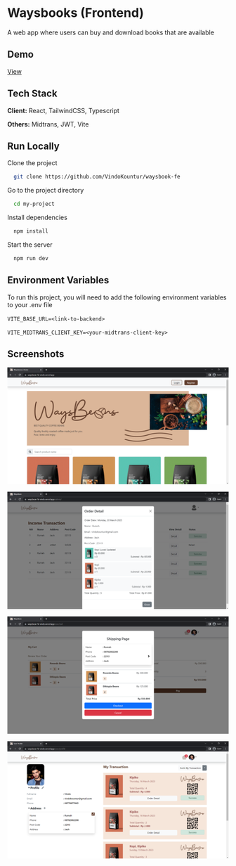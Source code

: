 
# Waysbooks (Frontend)

A web app where users can buy and download books that are available

## Demo 
[View](https://waysbooks-frontend.vercel.app/)

## Tech Stack

**Client:** React, TailwindCSS, Typescript

**Others:** Midtrans, JWT, Vite
## Run Locally

Clone the project

```bash
  git clone https://github.com/VindoKountur/waysbook-fe
```

Go to the project directory

```bash
  cd my-project
```

Install dependencies

```bash
  npm install
```

Start the server

```bash
  npm run dev
```


## Environment Variables

To run this project, you will need to add the following environment variables to your .env file

`VITE_BASE_URL=<link-to-backend>`

`VITE_MIDTRANS_CLIENT_KEY=<your-midtrans-client-key>`


## Screenshots

![Home](https://github.com/VindoKountur/waysbook-fe/blob/main/public/ss/home.png?raw=true)

![Detail Order](https://github.com/VindoKountur/waysbook-fe/blob/main/public/ss/detail.png?raw=true)

![Ordering](https://github.com/VindoKountur/waysbook-fe/blob/main/public/ss/ordering.png?raw=true)

![Profile](https://github.com/VindoKountur/waysbook-fe/blob/main/public/ss/profile.png?raw=true)
